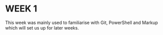 # WEEK 1

This week was mainly used to familiarise with Git, PowerShell and Markup which will set us up for later weeks.